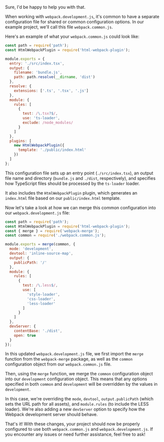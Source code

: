 Sure, I'd be happy to help you with that.

When working with `webpack.development.js`, it's common to have a separate configuration file for shared or common configuration options. In our example project, we'll call this file `webpack.common.js`.

Here's an example of what your `webpack.common.js` could look like:

```js
const path = require('path');
const HtmlWebpackPlugin = require('html-webpack-plugin');

module.exports = {
  entry: './src/index.tsx',
  output: {
    filename: 'bundle.js',
    path: path.resolve(__dirname, 'dist')
  },
  resolve: {
    extensions: ['.ts', '.tsx', '.js']
  },
  module: {
    rules: [
      {
        test: /\.tsx?$/,
        use: 'ts-loader',
        exclude: /node_modules/
      }
    ]
  },
  plugins: [
    new HtmlWebpackPlugin({
      template: './public/index.html'
    })
  ]
};
```

This configuration file sets up an entry point (`./src/index.tsx`), an output file name and directory (`bundle.js` and `./dist`, respectively), and specifies how TypeScript files should be processed by the `ts-loader` loader.

It also includes the `HtmlWebpackPlugin` plugin, which generates an `index.html` file based on our `public/index.html` template.

Now let's take a look at how we can merge this common configuration into our `webpack.development.js` file:

```js
const path = require('path');
const HtmlWebpackPlugin = require('html-webpack-plugin');
const { merge } = require('webpack-merge');
const common = require('./webpack.common.js');

module.exports = merge(common, {
  mode: 'development',
  devtool: 'inline-source-map',
  output: {
    publicPath: '/'
  },
  module: {
    rules: [
      {
        test: /\.less$/,
        use: [
          'style-loader',
          'css-loader',
          'less-loader'
        ]
      }
    ]
  },
  devServer: {
    contentBase: './dist',
    open: true
  }
});
```

In this updated `webpack.development.js` file, we first import the `merge` function from the `webpack-merge` package, as well as the `common` configuration object from our `webpack.common.js` file.

Then, using the `merge` function, we merge the `common` configuration object into our `development` configuration object. This means that any options specified in both `common` and `development` will be overridden by the values in `development`.

In this case, we're overriding the `mode`, `devtool`, `output.publicPath` (which sets the URL path for all assets), and `module.rules` (to include the LESS loader). We're also adding a new `devServer` option to specify how the Webpack development server should behave.

That's it! With these changes, your project should now be properly configured to use both `webpack.common.js` and `webpack.development.js`. If you encounter any issues or need further assistance, feel free to ask!